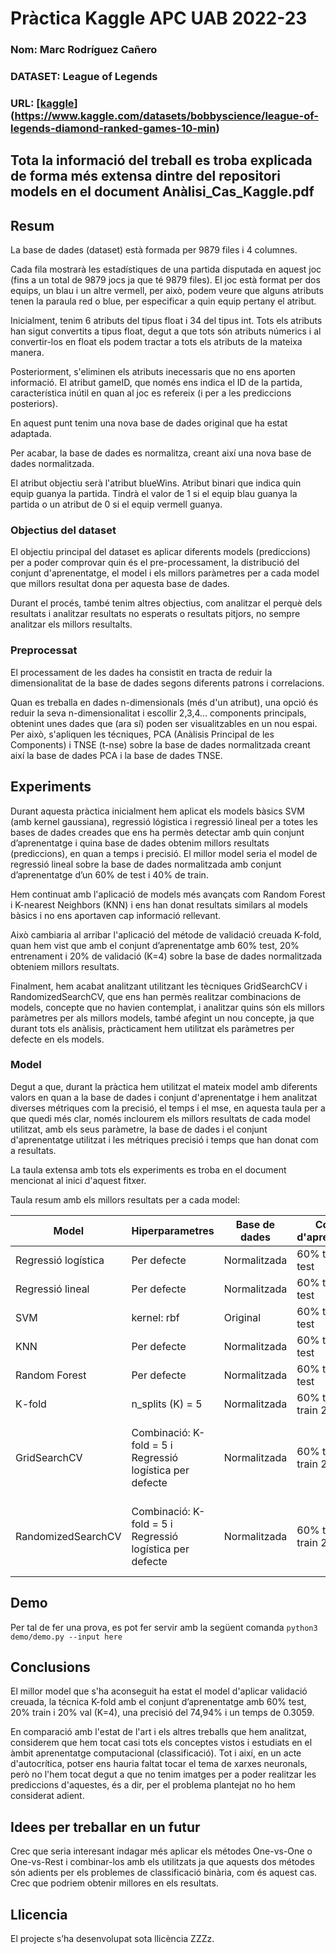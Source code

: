 # Pràctica Kaggle APC UAB 2022-23
### Nom: Marc Rodríguez Cañero
### DATASET: League of Legends
### URL: [[kaggle](http://....)](https://www.kaggle.com/datasets/bobbyscience/league-of-legends-diamond-ranked-games-10-min)

## Tota la informació del treball es troba explicada de forma més extensa dintre del repositori models en el document Anàlisi_Cas_Kaggle.pdf

## Resum
La base de dades (dataset) està formada per 9879 files i 4 columnes.

Cada fila mostrarà les estadístiques de una partida disputada en aquest joc (fins a un total de 9879 jocs ja que té 9879 files).
El joc està format per dos equips, un blau i un altre vermell, per això, podem veure que alguns atributs tenen la paraula red o blue, per especificar a quin equip pertany el atribut.

Inicialment, tenim 6 atributs del tipus float i 34 del tipus int. Tots els atributs han sigut convertits a tipus float, degut a que tots són atributs númerics i al convertir-los en float els podem tractar a tots els atributs de la mateixa manera.

Posteriorment, s'eliminen els atributs inecessaris que no ens aporten informació. El atribut gameID, que només ens indica el ID de la partida, característica inútil en quan al joc es refereix (i per a les prediccions posteriors).

En aquest punt tenim una nova base de dades original que ha estat adaptada.

Per acabar, la base de dades es normalitza, creant així una nova base de dades normalitzada.

El atribut objectiu serà l'atribut blueWins. Atribut binari que indica quin equip guanya la partida. Tindrà el valor de 1 si el equip blau guanya la partida o un atribut de 0 si el equip vermell guanya. 


### Objectius del dataset
El objectiu principal del dataset es aplicar diferents models (prediccions) per a poder comprovar quin és el pre-processament, la distribució del conjunt d'aprenentatge, el model i els millors paràmetres per a cada model que millors resultat dona per aquesta base de dades. 

Durant el procés, també tenim altres objectius, com analitzar el perquè dels resultats i analitzar resultats no esperats o resultats pitjors, no sempre analitzar els millors resultalts.

### Preprocessat

El processament de les dades ha consistit en tracta de reduir la dimensionalitat de la base de dades segons diferents patrons i correlacions.

Quan es treballa en dades n-dimensionals (més d'un atribut), una opció és reduir la seva n-dimensionalitat i escollir 2,3,4... components principals, obtenint unes dades que (ara sí) poden ser visualitzables en un nou espai. Per això, s'apliquen les técniques, PCA (Anàlisis Principal de les Components) i TNSE (t-nse) sobre la base de dades normalitzada creant així la base de dades PCA i la base de dades TNSE. 

## Experiments
Durant aquesta pràctica inicialment hem aplicat els models bàsics SVM (amb kernel gaussiana), regressió lógistica i regressió lineal per a totes les bases de dades creades que ens ha permès detectar amb quin conjunt d’aprenentatge i quina base de dades obtenim millors resultats (prediccions), en quan a temps i precisió. El millor model seria el model de regressió lineal sobre la base de dades normalitzada amb conjunt d’aprenentatge d’un 60% de test i 40% de train.

Hem continuat amb l'aplicació de models més avançats com Random Forest i K-nearest Neighbors (KNN) i ens han donat resultats similars al models bàsics i no ens aportaven cap informació rellevant. 

Això cambiaria al arribar l'aplicació del métode de validació creuada K-fold, quan hem vist que amb el conjunt d’aprenentatge amb 60% test, 20% entrenament i 20% de validació (K=4) sobre la base de dades normalitzada obteniem millors resultats.

Finalment, hem acabat analitzant utilitzant les tècniques  GridSearchCV i RandomizedSearchCV, que ens han permès realitzar combinacions de models, concepte que no havien contemplat, i analitzar quins són els millors paràmetres per als millors models, també afegint un nou concepte, ja que durant tots els anàlisis, pràcticament hem utilitzat els paràmetres per defecte en els models. 

### Model
Degut a que, durant la pràctica hem utilitzat el mateix model amb diferents valors en quan a la base de dades i conjunt d'aprenentatge i hem analitzat diverses métriques com la precisió, el temps i el mse, en aquesta taula per a que quedi més clar, només inclourem els millors resultats de cada model utilitzat, amb els seus paràmetre, la base de dades i el conjunt d'aprenentatge utilitzat i les métriques precisió i temps que han donat com a resultats.

La taula extensa amb tots els experiments es troba en el document mencionat al inici d'aquest fitxer.

Taula resum amb els millors resultats per a cada model:

| Model | Hiperparametres | Base de dades | Conjunt d'aprenentatge | Precisió (%) | Temps (segons) |
| -- | -- | -- | -- |--| -- |
| Regressió logística | Per defecte | Normalitzada | 60% train 40% test | 72,89 | 0.0229 | 
| Regressió lineal | Per defecte | Normalitzada | 60% train 40% test | 27,42 | 0.0089 |
| SVM | kernel: rbf | Original | 60% train 40% test | 72,79 | 2.1056 |
| KNN | Per defecte | Normalitzada | 60% train 40% test | 69,14 | 0.6634 |
| Random Forest | Per defecte | Normalitzada | 60% train 40% test | 71,62 | 0.9612 |
| K-fold | n_splits (K) = 5 | Normalitzada | 60% test 20% train 20% val | 74,94 | 0.3059 |
| GridSearchCV | Combinació: K-fold = 5 i Regressió logística per defecte | Normalitzada | 60% test 20% train 20% val | 73,09 | Varies probes (no es calcula el temps)|
| RandomizedSearchCV | Combinació: K-fold = 5 i Regressió logística per defecte | Normalitzada | 60% test 20% train 20% val | 73,09 | Varies probes (no es calcula el temps)|

## Demo
Per tal de fer una prova, es pot fer servir amb la següent comanda
``` python3 demo/demo.py --input here ```

## Conclusions
El millor model que s'ha aconseguit ha estat el model d'aplicar validació creuada, la técnica K-fold amb el conjunt d’aprenentatge amb 60% test, 20% train i 20% val (K=4), una precisió del  74,94% i un temps de 0.3059. 

En comparació amb l'estat de l'art i els altres treballs que hem analitzat, considerem que hem tocat casi tots els conceptes vistos i estudiats en el àmbit aprenentatge computacional (classificació). Tot i així, en un acte d'autocrítica, potser ens hauria faltat tocar el tema de xarxes neuronals, però no l'hem tocat degut a que no tenim imatges per a poder realitzar les prediccions d'aquestes, és a dir, per el problema plantejat no ho hem considerat adient.

## Idees per treballar en un futur
Crec que seria interesant indagar més aplicar els métodes One-vs-One o One-vs-Rest i combinar-los amb els utilitzats ja que aquests dos métodes són adients per els problemes de classificació binària, com és aquest cas. Crec que podriem obtenir millores en els resultats.

## Llicencia
El projecte s’ha desenvolupat sota llicència ZZZz.

